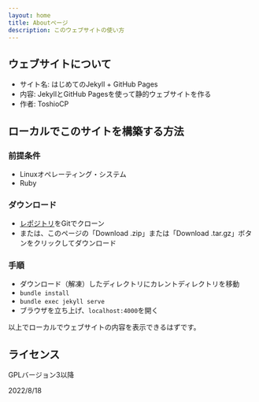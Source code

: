 ```yaml
---
layout: home
title: Aboutページ
description: このウェブサイトの使い方
---
```

## ウェブサイトについて

- サイト名: はじめてのJekyll + GitHub Pages
- 内容: JekyllとGitHub Pagesを使って静的ウェブサイトを作る
- 作者: ToshioCP

## ローカルでこのサイトを構築する方法

### 前提条件

- Linuxオペレーティング・システム
- Ruby

### ダウンロード

- [レポジトリ](https://github.com/ToshioCP/jekyll-tutorial-for-beginners)をGitでクローン
- または、このページの「Download .zip」または「Download .tar.gz」ボタンをクリックしてダウンロード

### 手順

- ダウンロード（解凍）したディレクトリにカレントディレクトリを移動
- `bundle install`
- `bundle exec jekyll serve`
- ブラウザを立ち上げ、`localhost:4000`を開く

以上でローカルでウェブサイトの内容を表示できるはずです。

## ライセンス

GPLバージョン3以降

2022/8/18
